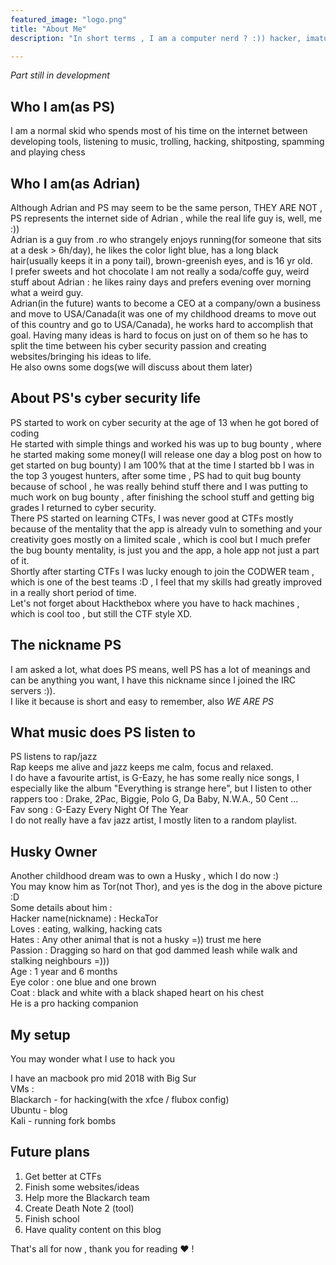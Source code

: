 ```yaml
---
featured_image: "logo.png"
title: "About Me"
description: "In short terms , I am a computer nerd ? :)) hacker, imature kid and memer, strange person who usually refers to him in the third person "

---
```


*Part still in development*



## Who I am(as PS)  
I am a normal skid who spends most of his time on the internet between  developing tools, listening to music, trolling, hacking, shitposting, spamming and playing chess    

## Who I am(as Adrian)
Although Adrian and PS may seem to be the same person, THEY ARE NOT , PS represents the internet side of Adrian , while the real life guy is, well, me :))  
Adrian is a guy from .ro who strangely enjoys running(for someone that sits at a desk > 6h/day), he likes the color light blue, has a long black hair(usually keeps it in a pony tail), brown-greenish eyes, and is 16 yr old.  
I prefer sweets and hot chocolate I am not really a soda/coffe guy, weird stuff about Adrian : he likes rainy days and prefers evening over morning what a weird guy.  
Adrian(in the future) wants to become a CEO at a company/own a business and move to USA/Canada(it was one of my childhood dreams to move out of this country and go to USA/Canada), he works hard to accomplish that goal. Having many ideas is hard to focus on just on of them so he has to split the time between his cyber security passion and creating websites/bringing his ideas to life.  
He also owns some dogs(we will discuss about them later)  

## About PS's cyber security life  
PS started to work on cyber security at the age of 13 when he got bored of coding  
He started with simple things and worked his was up to bug bounty , where he started making some money(I will release one day a blog post on how to get started on bug bounty) I am 100% that at the time I started bb I was in the top 3 yougest hunters, after some time , PS had to quit bug bounty because of school , he was really behind stuff there and I was putting to much work on bug bounty , after finishing the school stuff and getting big grades I returned to cyber security.  
There PS started on learning CTFs, I was never good at CTFs mostly because of the mentality that the app is already vuln to something and your creativity goes mostly on a limited scale , which is cool but I much prefer the bug bounty mentality, is just you and the app, a hole app not just a part of it.  
Shortly after starting CTFs I was lucky enough to join the CODWER team , which is one of the best teams :D , I feel that my skills had greatly improved in a really short period of time.  
Let's not forget about Hackthebox where you have to hack machines , which is cool too , but still the CTF style XD.  

## The nickname PS
I am asked a lot, what does PS means, well PS has a lot of meanings and can be anything you want, I have this nickname since I joined the IRC servers :)).  
I like it because is short and easy to remember, also *WE ARE PS*  

## What music does PS listen to 
PS listens to rap/jazz  
Rap keeps me alive and jazz keeps me calm, focus and relaxed.  
I do have a favourite artist, is G-Eazy, he has some really nice songs, I especially like the album "Everything is strange here", but I listen to other rappers too : Drake, 2Pac, Biggie, Polo G, Da Baby, N.W.A., 50 Cent ...  
Fav song : G-Eazy Every Night Of The Year  
I do not really have a fav jazz artist, I mostly liten to a random playlist.

## Husky Owner 
Another childhood dream was to own a Husky , which I do now :)  
You may know him as Tor(not Thor), and yes is the dog in the above picture :D  
Some details about him :  
Hacker name(nickname) : HeckaTor  
Loves : eating, walking, hacking cats  
Hates : Any other animal that is not a husky  =)) trust me here   
Passion : Dragging so hard on that god dammed leash while walk and stalking neighbours =)))  
Age : 1 year and 6 months  
Eye color : one blue and one brown  
Coat : black and white with a black shaped heart on his chest  
He is a pro hacking companion  

## My setup   
You may wonder what I use to hack you  

I have an macbook pro mid 2018 with Big Sur  
VMs :  
Blackarch - for hacking(with the xfce / flubox config)    
Ubuntu - blog  
Kali - running fork bombs  

## Future plans  
1) Get better at CTFs  
2) Finish some websites/ideas  
3) Help more the Blackarch team  
4) Create Death Note 2 (tool)  
5) Finish school  
6) Have quality content on this blog   

That's all for now , thank you for reading ❤️ !




